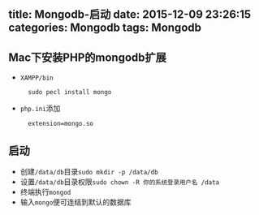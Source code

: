 title: Mongodb-启动
date: 2015-12-09 23:26:15
categories: Mongodb
tags: Mongodb
---
## Mac下安装PHP的mongodb扩展

* `XAMPP/bin`

		sudo pecl install mongo

* `php.ini`添加

		extension=mongo.so

## 启动
* 创建`/data/db`目录`sudo mkdir -p /data/db`
* 设置`/data/db`目录权限`sudo chown -R 你的系统登录用户名 /data`
* 终端执行`mongod`
* 输入`mongo`便可连结到默认的数据库

